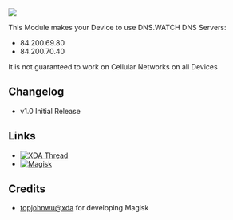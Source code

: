 <img src="https://s17.directupload.net/images/190228/okv2hnmu.png">






This Module makes your Device to use DNS.WATCH DNS Servers:
* 84.200.69.80
* 84.200.70.40

It is not guaranteed to work on Cellular Networks on all Devices


## Changelog
* v1.0 Initial Release


## Links
* [![XDA Thread](https://img.shields.io/badge/XDA-Thread-orange.svg)](https://forum.xda-developers.com/apps/magisk/module-dns-watch4magisk-dns-watch-dns-t3905401)
* [![Magisk](https://img.shields.io/badge/Magisk-v17%2B-brightgreen.svg)](https://forum.xda-developers.com/apps/magisk/official-magisk-v7-universal-systemless-t3473445)


## Credits
* <a href="https://forum.xda-developers.com/member.php?u=4470081">topjohnwu@xda</a> for developing Magisk
